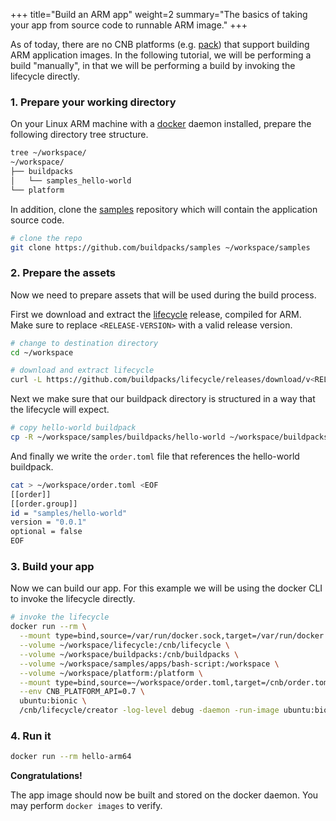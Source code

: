 +++
title="Build an ARM app"
weight=2
summary="The basics of taking your app from source code to runnable ARM image."
+++

As of today, there are no CNB platforms (e.g. [pack][pack]) that support building ARM application images. In the following tutorial, we will be performing a build "manually", in that we will be performing a build by invoking the lifecycle directly.

### 1. Prepare your working directory

On your Linux ARM machine with a [docker][docker] daemon installed, prepare the following directory tree structure.

```bash
tree ~/workspace/
~/workspace/
├── buildpacks
│   └── samples_hello-world
└── platform
```

In addition, clone the [samples][samples] repository which will contain the application source code.

```bash
# clone the repo
git clone https://github.com/buildpacks/samples ~/workspace/samples
```

### 2. Prepare the assets

Now we need to prepare assets that will be used during the build process.

First we download and extract the [lifecycle][lifecycle] release, compiled for ARM. Make sure to replace `<RELEASE-VERSION>` with a valid release version.

```bash
# change to destination directory
cd ~/workspace

# download and extract lifecycle
curl -L https://github.com/buildpacks/lifecycle/releases/download/v<RELEASE-VERSION>/lifecycle-v<RELEASE-VERSION>+linux.arm64.tgz | tar xf -
```

Next we make sure that our buildpack directory is structured in a way that the lifecycle will expect.

```bash
# copy hello-world buildpack
cp -R ~/workspace/samples/buildpacks/hello-world ~/workspace/buildpacks/samples_hello-world/0.0.1
```

And finally we write the `order.toml` file that references the hello-world buildpack.

```bash
cat > ~/workspace/order.toml <EOF
[[order]]
[[order.group]]
id = "samples/hello-world"
version = "0.0.1"
optional = false
EOF
```

### 3. Build your app

Now we can build our app. For this example we will be using the docker CLI to invoke the lifecycle directly.

```bash
# invoke the lifecycle
docker run --rm \
  --mount type=bind,source=/var/run/docker.sock,target=/var/run/docker.sock \
  --volume ~/workspace/lifecycle:/cnb/lifecycle \
  --volume ~/workspace/buildpacks:/cnb/buildpacks \
  --volume ~/workspace/samples/apps/bash-script:/workspace \
  --volume ~/workspace/platform:/platform \
  --mount type=bind,source=~/workspace/order.toml,target=/cnb/order.toml \
  --env CNB_PLATFORM_API=0.7 \
  ubuntu:bionic \
  /cnb/lifecycle/creator -log-level debug -daemon -run-image ubuntu:bionic hello-arm64
```

### 4. Run it

```bash
docker run --rm hello-arm64
```

**Congratulations!**

The app image should now be built and stored on the docker daemon. You may perform `docker images` to verify.

[pack]: https://github.com/buildpacks/pack
[docker]: https://docs.docker.com
[samples]: https://github.com/buildpacks/samples
[lifecycle]: https://github.com/buildpacks/lifecycle
